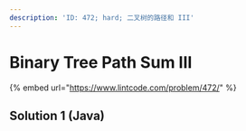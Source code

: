 ```yaml
---
description: 'ID: 472; hard; 二叉树的路径和 III'
---
```


# Binary Tree Path Sum III

{% embed url="https://www.lintcode.com/problem/472/" %}

## Solution 1 \(Java\)

```java

```

